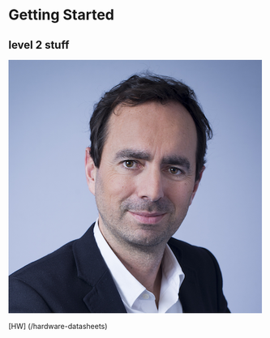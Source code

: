 <!-- TITLE: Getting Started -->
<!-- SUBTITLE: A quick summary of Getting Started -->

# Getting Started
## level 2 stuff

![Ts Square Small](/uploads/ts-square-small.png "Ts Square Small")

[HW] (/hardware-datasheets)



